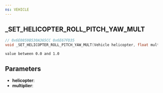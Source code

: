 ```yaml
---
ns: VEHICLE
---
```

## _SET_HELICOPTER_ROLL_PITCH_YAW_MULT

```c
// 0x6E0859B530A365CC 0x6E67FD35
void _SET_HELICOPTER_ROLL_PITCH_YAW_MULT(Vehicle helicopter, float multiplier);
```

```
value between 0.0 and 1.0  
```

## Parameters
* **helicopter**: 
* **multiplier**: 

